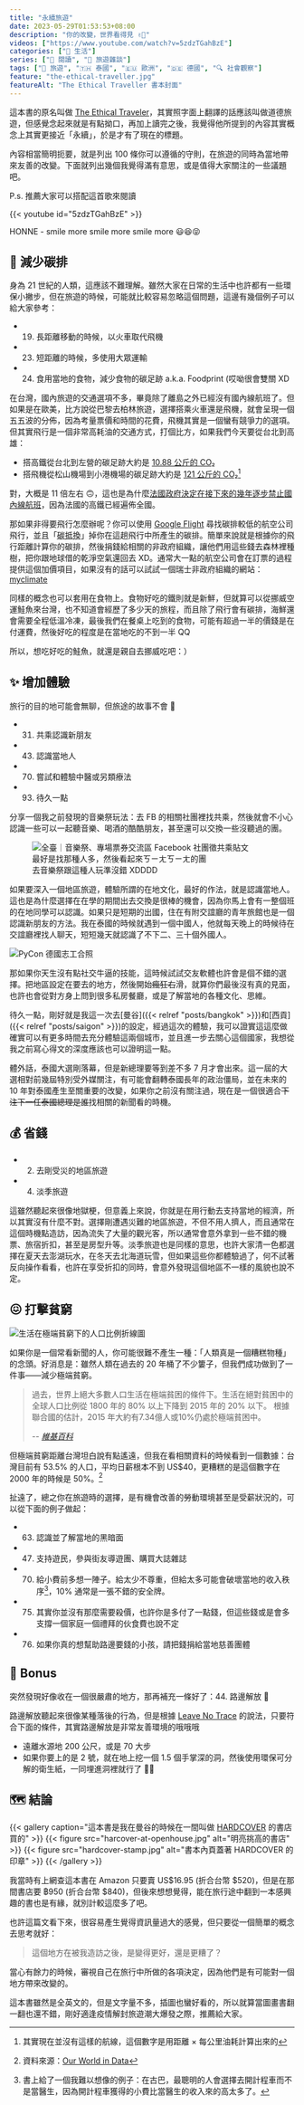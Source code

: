 ```yaml
---
title: "永續旅遊"
date: 2023-05-29T01:53:53+08:00
description: "你的改變，世界看得見 ✌🏻"
videos: ["https://www.youtube.com/watch?v=5zdzTGahBzE"]
categories: ["🍫 生活"]
series: ["📔 閱讀", "🗿 旅遊雜談"]
tags: ["🧳 旅遊", "🇹🇭 泰國", "🇪🇺 歐洲", "🇩🇪 德國", "🔍 社會觀察"]
feature: "the-ethical-traveller.jpg"
featureAlt: "The Ethical Traveller 書本封面"
---
```


這本書的原名叫做 [The Ethical Traveler](https://www.smithstreetbooks.com/catalogue/the-ethical-traveller/)，其實照字面上翻譯的話應該叫做道德旅遊，但感覺念起來就是有點拗口，再加上讀完之後，我覺得他所提到的內容其實概念上其實更接近「永續」，於是才有了現在的標題。

內容相當簡明扼要，就是列出 100 條你可以遵循的守則，在旅遊的同時為當地帶來友善的改變。下面就列出幾個我覺得滿有意思，或是值得大家關注的一些議題吧。

P.s. 推薦大家可以搭配這首歌來閱讀

{{< youtube id="5zdzTGahBzE" >}}
<figcaption class="text-center">HONNE - smile more smile more smile more 😃😆😝</figcaption>

## 💚 減少碳排

身為 21 世紀的人類，這應該不難理解。雖然大家在日常的生活中也許都有一些環保小撇步，但在旅遊的時候，可能就比較容易忽略這個問題，這邊有幾個例子可以給大家參考：

- 19. 長距離移動的時候，以火車取代飛機
- 23. 短距離的時候，多使用大眾運輸
- 24. 食用當地的食物，減少食物的碳足跡 a.k.a. Foodprint (哎呦很會雙關 XD

在台灣，國內旅遊的交通選項不多，畢竟除了離島之外已經沒有國內線航班了。但如果是在歐美，比方說從巴黎去柏林旅遊，選擇搭乘火車還是飛機，就會呈現一個五五波的分佈，因為考量票價和時間的花費，飛機其實是一個蠻有競爭力的選項。但其實飛行是一個非常高耗油的交通方式，打個比方，如果我們今天要從台北到高雄：

- 搭高鐵從台北到左營的碳足跡大約是 [10.88 公斤的 CO₂](https://www.thsrc.com.tw/ArticleContent/5a1f4c72-b564-4706-bcdd-efbda93c3d93)
- 搭飛機從松山機場到小港機場的碳足跡大約是 [121 公斤的 CO₂](https://co2.myclimate.org/en/portfolios?calculation_id=5834085)[^1]

對，大概是 11 倍左右 🙃，這也是為什麼[法國政府決定在接下來的幾年逐步禁止國內線航班](https://www.forbes.com/sites/carltonreid/2022/12/03/frances-plan-to-ban-short-haul-domestic-flights-wins-approval-from-european-commission/?sh=505c0efb2385)，因為法國的高鐵已經遍佈全國。

那如果非得要飛行怎麼辦呢？你可以使用 [Google Flight](https://www.google.com/travel/flights) 尋找碳排較低的航空公司飛行，並且「<abbr title="Carbon Offset">碳抵換</abbr>」掉你在這趟飛行中所產生的碳排。簡單來說就是根據你的飛行距離計算你的碳排，然後捐錢給相關的非政府組織，讓他們用這些錢去森林裡種樹，把你跟地球借的乾淨空氣還回去 XD。通常大一點的航空公司會在訂票的過程提供這個加價項目，如果沒有的話可以試試一個瑞士非政府組織的網站：[myclimate](https://co2.myclimate.org/en/flight_calculators/new)

同樣的概念也可以套用在食物上。食物好吃的鐵則就是新鮮，但就算可以從挪威空運鮭魚來台灣，也不知道會經歷了多少天的旅程，而且除了飛行會有碳排，海鮮還會需要全程低溫冷凍，最後我們在餐桌上吃到的食物，可能有超過一半的價錢是在付運費，然後好吃的程度是在當地吃的不到一半 QQ

所以，想吃好吃的鮭魚，就還是親自去挪威吃吧：）

[^1]: 其實現在並沒有這樣的航線，這個數字是用距離 × 每公里油耗計算出來的

## ✨ 增加體驗

旅行的目的地可能會無聊，但旅途的故事不會 🤠

- 31. 共乘認識新朋友
- 43. 認識當地人
- 70. 嘗試和體驗中醫或另類療法
- 93. 待久一點

分享一個我之前發現的音樂祭玩法：去 FB 的相關社團裡找共乘，然後就會不小心認識一些可以一起聽音樂、喝酒的酷酷朋友，甚至還可以交換一些沒聽過的團。

<figure>
    <img class="mx-auto my-0 rounded-md max-h-96" src="music-featival-carpool-post.png" alt="全臺｜音樂祭、專場票券交流區 Facebook 社團徵共乘貼文" loading="lazy">
    <figcaption class="text-center">最好是找那種人多，然後看起來ㄎㄧㄤㄎㄧㄤ的團<br />去音樂祭跟這種人玩準沒錯 XDDDD</figcaption>
</figure>

如果要深入一個地區旅遊，體驗所謂的在地文化，最好的作法，就是認識當地人。這也是為什麼選擇在在學的期間出去交換是很棒的機會，因為你馬上會有一整個班的在地同學可以認識。如果只是短期的出國，住在有附交誼廳的青年旅館也是一個認識新朋友的方法。我在泰國的時候就遇到一個中國人，他就每天晚上的時候待在交誼廳裡找人聊天，短短幾天就認識了不下二、三十個外國人。

![PyCon 德國志工合照](pycon-berlin-2022.jpg "參加當地同好社群也是一種認識人的好方法，這是我在德國 PyCon 當志工的合照")

那如果你天生沒有點社交牛逼的技能，這時候試試交友軟體也許會是個不錯的選擇。把地區設定在要去的地方，然後開始~~瘋狂右~~滑，就算你們最後沒有真的見面，也許也會從對方身上問到很多私房餐廳，或是了解當地的各種文化、思維。

待久一點，剛好就是我這一次去[曼谷]({{< relref "posts/bangkok" >}})和[西貢]({{< relref "posts/saigon" >}})的設定，經過這次的體驗，我可以證實這這麼做確實可以有更多時間去充分體驗這兩個城市，並且進一步去關心這個國家，我想從我之前寫心得文的深度應該也可以證明這一點。

體外話，泰國大選剛落幕，但是新總理要等到差不多 7 月才會出來。這一屆的大選相對前幾屆特別受外媒關注，有可能會翻轉泰國長年的政治僵局，並在未來的 10 年對泰國產生至關重要的改變，如果你之前沒有關注過，現在是一個很適合~~下注下一任泰國總理是誰~~找相關的新聞看的時機。

## 💰 省錢

- 2. 去剛受災的地區旅遊
- 4. 淡季旅遊

這雖然聽起來很像地獄梗，但意義上來說，你就是在用行動去支持當地的經濟，所以其實沒有什麼不對。選擇剛遭遇災難的地區旅遊，不但不用人擠人，而且通常在這個時機點造訪，因為流失了大量的觀光客，所以通常會意外拿到一些不錯的機票、旅宿折扣，甚至是房型升等。淡季旅遊也是同樣的意思，也許大家清一色都選擇在夏天去澎湖玩水，在冬天去北海道玩雪，但如果這些你都體驗過了，何不試著反向操作看看，也許在享受折扣的同時，會意外發現這個地區不一樣的風貌也說不定。

## 😖 打擊貧窮

![生活在極端貧窮下的人口比例折線圖](world-population-in-extreme-poverty-absolute.svg "我們在 21 世紀的前 10 年達成的一項偉大成就：減少極端貧窮")

如果你是一個常看新聞的人，你可能很難不產生一種：「人類真是一個糟糕物種」的念頭。好消息是：雖然人類在過去的 20 年桶了不少簍子，但我們成功做到了一件事——減少極端貧窮。

> 過去，世界上絕大多數人口生活在極端貧困的條件下。生活在絕對貧困中的全球人口比例從 1800 年的 80% 以上下降到 2015 年的 20% 以下。 根據聯合國的估計，2015 年大約有7.34億人或10%仍處於極端貧困中。
>
> -- <cite>[維基百科](https://zh.wikipedia.org/wiki/%E8%B5%A4%E8%B2%A7)</cite>

但極端貧窮距離台灣坦白說有點遙遠，但我在看相關資料的時候看到一個數據：台灣目前有 53.5% 的人口，平均日薪根本不到 US$40，更糟糕的是這個數字在 2000 年的時候是 50%。[^2]

扯遠了，總之你在旅遊時的選擇，是有機會改善的勞動環境甚至是受薪狀況的，可以從下面的例子做起：

- 63. 認識並了解當地的黑暗面
- 47. 支持遊民，參與街友導遊團、購買大誌雜誌
- 70. 給小費前多想一陣子。給太少不尊重，但給太多可能會破壞當地的收入秩序[^3]，10% 通常是一張不錯的安全牌。
- 75. 其實你並沒有那麼需要殺價，也許你是多付了一點錢，但這些錢或是會多支撐一個家庭一個禮拜的伙食費也說不定
- 76. 如果你真的想幫助路邊要錢的小孩，請把錢捐給當地慈善團體

[^2]: 資料來源：[Our World in Data](https://ourworldindata.org/grapher/poverty-share-of-population-living-on-less-than-40-a-day)
[^3]: 書上給了一個我難以想像的例子：在古巴，最聰明的人會選擇去開計程車而不是當醫生，因為開計程車獲得的小費比當醫生的收入來的高太多了。

## 💩 Bonus

突然發現好像收在一個很嚴肅的地方，那再補充一條好了：44. 路邊解放 💩

路邊解放聽起來很像某種落後的行為，但是根據 [Leave No Trace](https://lnt.org) 的說法，只要符合下面的條件，其實路邊解放是非常友善環境的哦哦哦

- 遠離水源地 200 公尺，或是 70 大步
- 如果你要上的是 2 號，就在地上挖一個 1.5 個手掌深的洞，然後使用環保可分解的衛生紙，一同埋進洞裡就行了 👍🏻

## 🗺️ 結論

{{< gallery caption="這本書是我在曼谷的時候在一間叫做 [HARDCOVER](https://goo.gl/maps/FPJ2DiNeHDTwmuSZA) 的書店買的" >}}
    {{< figure src="harcover-at-openhouse.jpg" alt="明亮挑高的書店" >}}
    {{< figure src="hardcover-stamp.jpg" alt="書本內頁蓋著 HARDCOVER 的印章" >}}
{{< /gallery >}}

我當時有上網查這本書在 Amazon 只要賣 US$16.95 (折合台幣 $520)，但是在那間書店要 ฿950 (折合台幣 $840)，但後來想想覺得，能在旅行途中翻到一本感興趣的書也是有緣，就別計較這麼多了吧。

也許這篇文看下來，很容易產生覺得資訊量過大的感覺，但只要從一個簡單的概念去思考就好：

> 這個地方在被我造訪之後，是變得更好，還是更糟了？

當心有餘力的時候，審視自己在旅行中所做的各項決定，因為他們是有可能對一個地方帶來改變的。

這本書雖然是全英文的，但是文字量不多，插圖也蠻好看的，所以就算當圖畫書翻一翻也還不錯，剛好適逢疫情解封旅遊潮大爆發之際，推薦給大家。
